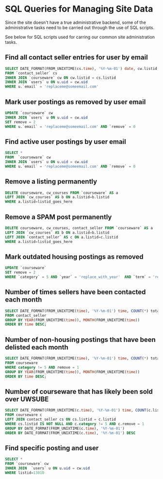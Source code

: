 SQL Queries for Managing Site Data
=======

Since the site doesn't have a true administrative backend, some of the administrative tasks need to be carried out through the use of SQL scripts.

See below for SQL scripts used for carring our common site administration tasks.

Find all contact seller entries for user by email
--------

```sql
SELECT DATE_FORMAT(FROM_UNIXTIME(cs.time), '%Y-%m-01') date, cw.listid, cs.email contact, cw.title, cs.message
FROM `contact_seller` cs
INNER JOIN `courseware` cw ON cw.listid = cs.listid
INNER JOIN `users` u ON u.uid = cw.uid
WHERE u.`email` = 'replaceme@someemail.com'
```

Mark user postings as removed by user email
--------

```sql
UPDATE `courseware` cw
INNER JOIN `users` u ON u.uid = cw.uid
SET remove = 2
WHERE u.`email` = 'replaceme@someemail.com' AND `remove` = 0
```

Find active user postings by user email
--------

```sql
SELECT *
FROM  `courseware` cw
INNER JOIN `users` u ON u.uid = cw.uid
WHERE u.`email` = 'replaceme@someemail.com' AND `remove` = 0
```

Remove a listing permanently
--------

```sql
DELETE courseware, cw_courses FROM `courseware` AS a
LEFT JOIN `cw_courses` AS b ON a.listid=b.listid
WHERE a.listid=listid_goes_here
```

Remove a SPAM post permanently
--------

```sql
DELETE courseware, cw_courses, contact_seller FROM `courseware` AS a
LEFT JOIN `cw_courses` AS b ON a.listid=b.listid
LEFT JOIN `contact_seller` AS c ON a.listid=c.listid
WHERE a.listid=listid_goes_here
```

Mark outdated housing postings as removed
--------

```sql
UPDATE `courseware`
SET remove = 2
WHERE `category` = 5 AND `year` = 'replace_with_year'  AND `term` = 'replace_with_one_of(Spring,Fall,Winter)' AND `remove` = 0
```

Number of times sellers have been contacted each month
--------

```sql
SELECT DATE_FORMAT(FROM_UNIXTIME(time), '%Y-%m-01') time, COUNT(*) total
FROM contact_seller
GROUP BY YEAR(FROM_UNIXTIME(time)), MONTH(FROM_UNIXTIME(time))
ORDER BY time DESC;
```

Number of non-housing postings that have been delisted each month
--------

```sql
SELECT DATE_FORMAT(FROM_UNIXTIME(time), '%Y-%m-01') time, COUNT(*) total
FROM courseware
WHERE category != 5 AND remove = 1
GROUP BY YEAR(FROM_UNIXTIME(time)), MONTH(FROM_UNIXTIME(time))
ORDER BY time DESC;
```

Number of courseware that has likely been sold over UWSUBE
--------

```sql
SELECT DATE_FORMAT(FROM_UNIXTIME(c.time), '%Y-%m-01') time, COUNT(c.listid)
FROM courseware c
LEFT JOIN contact_seller cs ON cs.listid = c.listid
WHERE cs.listid IS NOT NULL AND c.category != 5 AND c.remove = 1
GROUP BY DATE_FORMAT(FROM_UNIXTIME(c.time), '%Y-%m-01')
ORDER BY DATE_FORMAT(FROM_UNIXTIME(c.time), '%Y-%m-01') DESC
```

Find specific posting and user
--------

```sql
SELECT * 
FROM `courseware` cw
INNER JOIN  `users` u ON u.uid = cw.uid
WHERE listid=13010
```

